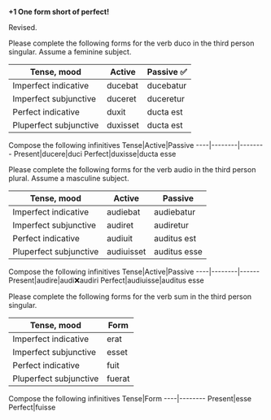 **+1 One form short of perfect!**


Revised.

Please complete the following forms for the verb duco in the third person singular. Assume a feminine subject.

Tense, mood|Active|Passive ✅
----|--------|--------
Imperfect indicative|ducebat|ducebatur
Imperfect subjunctive|duceret|duceretur
Perfect indicative|duxit|ducta est
Pluperfect subjunctive|duxisset|ducta est

Compose the following infinitives
Tense|Active|Passive
----|--------|--------
Present|ducere|duci
Perfect|duxisse|ducta esse


Please complete the following forms for the verb audio in the third person plural. Assume a masculine subject.

Tense, mood|Active|Passive
----|--------|--------
Imperfect indicative|audiebat|audiebatur
Imperfect subjunctive|audiret|audiretur
Perfect indicative|audiuit|auditus est
Pluperfect subjunctive|audiuisset|auditus esse

Compose the following infinitives
Tense|Active|Passive
----|--------|------
Present|audire|audi❌audiri
Perfect|audiuisse|auditus esse


Please complete the following forms for the verb sum in the third person singular.

Tense, mood|Form
----|--------
Imperfect indicative|erat
Imperfect subjunctive|esset
Perfect indicative|fuit
Pluperfect subjunctive|fuerat

Compose the following infinitives
Tense|Form
----|--------
Present|esse
Perfect|fuisse

